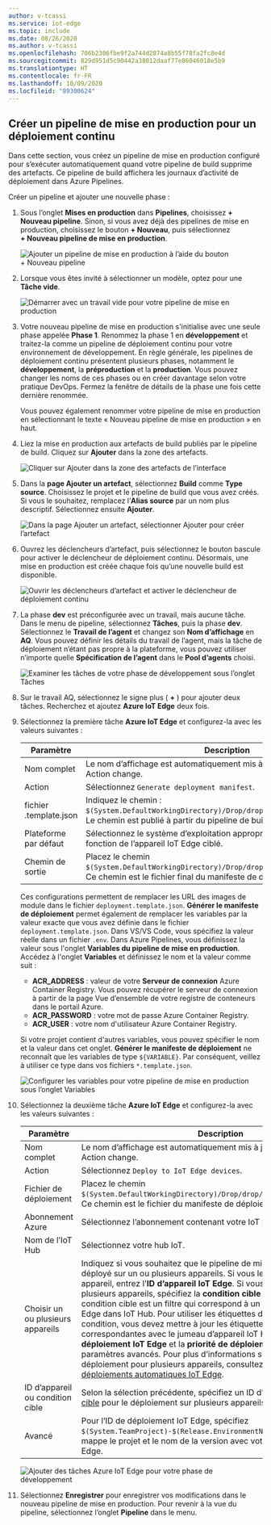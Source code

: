 ```yaml
---
author: v-tcassi
ms.service: iot-edge
ms.topic: include
ms.date: 08/26/2020
ms.author: v-tcassi
ms.openlocfilehash: 706b2306fbe9f2a744d2874a8b55f78fa2fc8e4d
ms.sourcegitcommit: 829d951d5c90442a38012daaf77e86046018e5b9
ms.translationtype: HT
ms.contentlocale: fr-FR
ms.lasthandoff: 10/09/2020
ms.locfileid: "89300624"
---
```

## <a name="create-a-release-pipeline-for-continuous-deployment"></a>Créer un pipeline de mise en production pour un déploiement continu

Dans cette section, vous créez un pipeline de mise en production configuré pour s’exécuter automatiquement quand votre pipeline de build supprime des artefacts. Ce pipeline de build affichera les journaux d’activité de déploiement dans Azure Pipelines.

Créer un pipeline et ajouter une nouvelle phase :

1. Sous l’onglet **Mises en production** dans **Pipelines**, choisissez **+ Nouveau pipeline**. Sinon, si vous avez déjà des pipelines de mise en production, choisissez le bouton **+ Nouveau**, puis sélectionnez **+ Nouveau pipeline de mise en production**.  

    ![Ajouter un pipeline de mise en production à l’aide du bouton + Nouveau pipeline](./media/iot-edge-create-release-pipeline-for-continuous-deployment/add-release-pipeline.png)

2. Lorsque vous êtes invité à sélectionner un modèle, optez pour une **Tâche vide**.

    ![Démarrer avec un travail vide pour votre pipeline de mise en production](./media/iot-edge-create-release-pipeline-for-continuous-deployment/start-with-empty-release-job.png)

3. Votre nouveau pipeline de mise en production s'initialise avec une seule phase appelée **Phase 1**. Renommez la phase 1 en **développement** et traitez-la comme un pipeline de déploiement continu pour votre environnement de développement. En règle générale, les pipelines de déploiement continu présentent plusieurs phases, notamment le **développement**, la **préproduction** et la **production**. Vous pouvez changer les noms de ces phases ou en créer davantage selon votre pratique DevOps. Fermez la fenêtre de détails de la phase une fois cette dernière renommée.

   Vous pouvez également renommer votre pipeline de mise en production en sélectionnant le texte « Nouveau pipeline de mise en production » en haut.

4. Liez la mise en production aux artefacts de build publiés par le pipeline de build. Cliquez sur **Ajouter** dans la zone des artefacts.

   ![Cliquer sur Ajouter dans la zone des artefacts de l’interface](./media/iot-edge-create-release-pipeline-for-continuous-deployment/add-artifacts.png)

5. Dans la **page Ajouter un artefact**, sélectionnez **Build** comme **Type source**. Choisissez le projet et le pipeline de build que vous avez créés. Si vous le souhaitez, remplacez l’**Alias source** par un nom plus descriptif. Sélectionnez ensuite **Ajouter**.

   ![Dans la page Ajouter un artefact, sélectionner Ajouter pour créer l’artefact](./media/iot-edge-create-release-pipeline-for-continuous-deployment/add-artifact.png)

6. Ouvrez les déclencheurs d’artefact, puis sélectionnez le bouton bascule pour activer le déclencheur de déploiement continu. Désormais, une mise en production est créée chaque fois qu’une nouvelle build est disponible.

   ![Ouvrir les déclencheurs d’artefact et activer le déclencheur de déploiement continu](./media/iot-edge-create-release-pipeline-for-continuous-deployment/add-trigger.png)

7. La phase **dev** est préconfigurée avec un travail, mais aucune tâche. Dans le menu de pipeline, sélectionnez **Tâches**, puis la phase **dev**. Sélectionnez le **Travail de l’agent** et changez son **Nom d’affichage** en **AQ**. Vous pouvez définir les détails du travail de l’agent, mais la tâche de déploiement n’étant pas propre à la plateforme, vous pouvez utiliser n’importe quelle **Spécification de l’agent** dans le **Pool d’agents** choisi.

   ![Examiner les tâches de votre phase de développement sous l’onglet Tâches](./media/iot-edge-create-release-pipeline-for-continuous-deployment/view-stage-tasks.png)

8. Sur le travail AQ, sélectionnez le signe plus ( **+** ) pour ajouter deux tâches. Recherchez et ajoutez **Azure IoT Edge** deux fois.

9. Sélectionnez la première tâche **Azure IoT Edge** et configurez-la avec les valeurs suivantes :

    | Paramètre | Description |
    | --- | --- |
    | Nom complet | Le nom d’affichage est automatiquement mis à jour lorsque le champ Action change. |
    | Action | Sélectionnez `Generate deployment manifest`. |
    | fichier .template.json | Indiquez le chemin : `$(System.DefaultWorkingDirectory)/Drop/drop/deployment.template.json`. Le chemin est publié à partir du pipeline de build. |
    | Plateforme par défaut | Sélectionnez le système d’exploitation approprié pour vos modules en fonction de l’appareil IoT Edge ciblé. |
    | Chemin de sortie| Placez le chemin `$(System.DefaultWorkingDirectory)/Drop/drop/configs/deployment.json`. Ce chemin est le fichier final du manifeste de déploiement IoT Edge. |

    Ces configurations permettent de remplacer les URL des images de module dans le fichier `deployment.template.json`. **Générer le manifeste de déploiement** permet également de remplacer les variables par la valeur exacte que vous avez définie dans le fichier `deployment.template.json`. Dans VS/VS Code, vous spécifiez la valeur réelle dans un fichier `.env`. Dans Azure Pipelines, vous définissez la valeur sous l'onglet **Variables du pipeline de mise en production**. Accédez à l'onglet **Variables** et définissez le nom et la valeur comme suit :

    * **ACR_ADDRESS** : valeur de votre **Serveur de connexion** Azure Container Registry. Vous pouvez récupérer le serveur de connexion à partir de la page Vue d’ensemble de votre registre de conteneurs dans le portail Azure.
    * **ACR_PASSWORD** : votre mot de passe Azure Container Registry.
    * **ACR_USER** : votre nom d'utilisateur Azure Container Registry.

    Si votre projet contient d'autres variables, vous pouvez spécifier le nom et la valeur dans cet onglet. **Générer le manifeste de déploiement** ne reconnaît que les variables de type `${VARIABLE}`. Par conséquent, veillez à utiliser ce type dans vos fichiers `*.template.json`.

    ![Configurer les variables pour votre pipeline de mise en production sous l’onglet Variables](./media/iot-edge-create-release-pipeline-for-continuous-deployment/configure-variables.png)

10. Sélectionnez la deuxième tâche **Azure IoT Edge** et configurez-la avec les valeurs suivantes :

    | Paramètre | Description |
    | --- | --- |
    | Nom complet | Le nom d’affichage est automatiquement mis à jour lorsque le champ Action change. |
    | Action | Sélectionnez `Deploy to IoT Edge devices`. |
    | Fichier de déploiement | Placez le chemin `$(System.DefaultWorkingDirectory)/Drop/drop/configs/deployment.json`. Ce chemin est le fichier du manifeste de déploiement IoT Edge. |
    | Abonnement Azure | Sélectionnez l’abonnement contenant votre IoT Hub.|
    | Nom de l’IoT Hub | Sélectionnez votre hub IoT.|
    | Choisir un ou plusieurs appareils | Indiquez si vous souhaitez que le pipeline de mise en production soit déployé sur un ou plusieurs appareils. Si vous le déployez sur un seul appareil, entrez l'**ID d’appareil IoT Edge**. Si vous le déployez sur plusieurs appareils, spécifiez la **condition cible** des appareils. La condition cible est un filtre qui correspond à un ensemble d'appareils IoT Edge dans IoT Hub. Pour utiliser les étiquettes d’appareils comme condition, vous devez mettre à jour les étiquettes d’appareils correspondantes avec le jumeau d’appareil IoT Hub. Mettez à jour l'**ID de déploiement IoT Edge** et la **priorité de déploiement IoT Edge** dans les paramètres avancés. Pour plus d’informations sur la création d’un déploiement pour plusieurs appareils, consultez [Comprendre les déploiements automatiques IoT Edge](../articles/iot-edge/module-deployment-monitoring.md). |
    | ID d’appareil ou condition cible | Selon la sélection précédente, spécifiez un ID d’appareil ou une [condition cible](../articles/iot-edge/module-deployment-monitoring.md#target-condition) pour le déploiement sur plusieurs appareils. |
    | Avancé | Pour l’ID de déploiement IoT Edge, spécifiez `$(System.TeamProject)-$(Release.EnvironmentName)`. Cette variable mappe le projet et le nom de la version avec votre ID de déploiement IoT Edge. |

    ![Ajouter des tâches Azure IoT Edge pour votre phase de développement](./media/iot-edge-create-release-pipeline-for-continuous-deployment/add-quality-assurance-task.png)

11. Sélectionnez **Enregistrer** pour enregistrer vos modifications dans le nouveau pipeline de mise en production. Pour revenir à la vue du pipeline, sélectionnez l’onglet **Pipeline** dans le menu.
